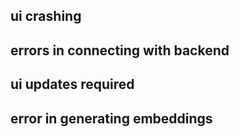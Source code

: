 ## ui crashing
## errors in connecting with backend
## ui updates required
## error in generating embeddings